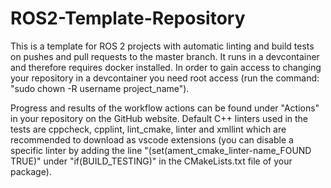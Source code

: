 # ROS2-Template-Repository

This is a template for ROS 2 projects with automatic linting and build tests on pushes and pull requests to the master branch. It runs in a devcontainer and therefore requires docker installed. In order to gain access to changing your repository in a devcontainer you need root access (run the command: "sudo chown -R username project_name"). 

Progress and results of the workflow actions can be found under "Actions" in your repository on the GitHub website. Default C++ linters used in the tests are cppcheck, cpplint, lint_cmake, linter and xmllint which are recommended to download as vscode extensions (you can disable a specific linter by adding the line "(set(ament_cmake_linter-name_FOUND TRUE)" under "if(BUILD_TESTING)" in the CMakeLists.txt file of your package).
